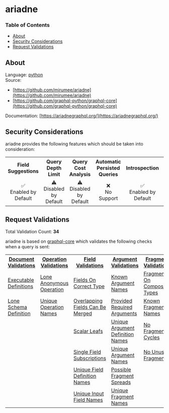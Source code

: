 # ariadne

### Table of Contents
* [About](#About)
* [Security Considerations](#Security-Considerations)
* [Request Validations](#Request-Validations)

## About
Language: [python](https://www.python.org/)\
Source:
- [https://github.com/mirumee/ariadne](https://github.com/mirumee/ariadne)
- [https://github.com/graphql-python/graphql-core](https://github.com/graphql-python/graphql-core)

Documentation: [https://ariadnegraphql.org/](https://ariadnegraphql.org/)

## Security Considerations
ariadne provides the following features which should be taken into consideration:

<table>
	<tr>
		<th align="center">Field Suggestions</th>
		<th align="center">Query Depth Limit</th>
		<th align="center">Query Cost Analysis</th>
		<th align="center">Automatic Persisted Queries</th>
		<th align="center">Introspection</th>
		<th align="center">Debug Mode</th>
		<th align="center">Batch Requests</th>
	</tr>
	<tr>
		<td align="center">✅<br>Enabled by Default</td>
		<td align="center">⚠️<br>Disabled by Default</td>
		<td align="center">⚠️<br>Disabled by Default</td>
		<td align="center">❌<br>No Support</td>
		<td align="center">✅<br>Enabled by Default</td>
		<td align="center">⚠️<br>Disabled by Default</td>
		<td align="center">❌<br>No Support</td>
	</tr>
</table>

## Request Validations
Total Validation Count: **34**

ariadne is based on [graphql-core](https://github.com/graphql-python/graphql-core) which validates the following checks when a query is sent:

<table>
	<tr>
		<th><a href="https://spec.graphql.org/October2021/#sec-Documents">Document Validations</a></th>
		<th><a href="https://spec.graphql.org/October2021/#sec-Validation.Operations">Operation Validations</a></th>
		<th><a href="https://spec.graphql.org/October2021/#sec-Validation.Fields">Field Validations</a></th>
		<th><a href="https://spec.graphql.org/October2021/#sec-Validation.Arguments">Argument Validations</a></th>
		<th><a href="https://spec.graphql.org/October2021/#sec-Validation.Fragments">Fragment Validations</a></th>
		<th><a href="https://spec.graphql.org/October2021/#sec-Values">Value Validations</a></th>
		<th><a href="https://spec.graphql.org/October2021/#sec-Validation.Directives">Directive Validations</a></th>
		<th><a href="https://spec.graphql.org/October2021/#sec-Validation.Variables">Variable Validations</a></th>
		<th>Misc. Validations</th>
	</tr>
	<tr>
		<td><a href="https://github.com/graphql-python/graphql-core/blob/main/src/graphql/validation/rules/executable_definitions.py">Executable Definitions</a></td>
		<td><a href="https://github.com/graphql-python/graphql-core/blob/main/src/graphql/validation/rules/lone_anonymous_operation.py">Lone Anonymous Operation</a></td>
		<td><a href="https://github.com/graphql-python/graphql-core/blob/main/src/graphql/validation/rules/fields_on_correct_type.py">Fields On Correct Type</a></td>
		<td><a href="https://github.com/graphql-python/graphql-core/blob/main/src/graphql/validation/rules/known_argument_names.py">Known Argument Names</a></td>
		<td><a href="https://github.com/graphql-python/graphql-core/blob/main/src/graphql/validation/rules/fragments_on_composite_types.py">Fragments On Composite Types</a></td>
		<td><a href="https://github.com/graphql-python/graphql-core/blob/main/src/graphql/validation/rules/known_type_names.py">Known Type Names</a></td>
		<td><a href="https://github.com/graphql-python/graphql-core/blob/main/src/graphql/validation/rules/known_directives.py">Known Directives</a></td>
		<td><a href="https://github.com/graphql-python/graphql-core/blob/main/src/graphql/validation/rules/no_undefined_variables.py">No Undefined Variables</a></td>
		<td><a href=""></a></td>
	</tr>
	<tr>
		<td><a href="https://github.com/graphql-python/graphql-core/blob/main/src/graphql/validation/rules/lone_schema_definition.py">Lone Schema Definition</a></td>
		<td><a href="https://github.com/graphql-python/graphql-core/blob/main/src/graphql/validation/rules/unique_operation_names.py">Unique Operation Names</a></td>
		<td><a href="https://github.com/graphql-python/graphql-core/blob/main/src/graphql/validation/rules/overlapping_fields_can_be_merged.py">Overlapping Fields Can Be Merged</a></td>
		<td><a href="https://github.com/graphql-python/graphql-core/blob/main/src/graphql/validation/rules/provided_required_arguments.py">Provided Required Arguments</a></td>
		<td><a href="https://github.com/graphql-python/graphql-core/blob/main/src/graphql/validation/rules/known_fragment_names.py">Known Fragment Names</a></td>
		<td><a href="https://github.com/graphql-python/graphql-core/blob/main/src/graphql/validation/rules/possible_type_extensions.py">Possible Type Extensions</a></td>
		<td><a href="https://github.com/graphql-python/graphql-core/blob/main/src/graphql/validation/rules/unique_directive_names.py">Unique Directive Names</a></td>
		<td><a href="https://github.com/graphql-python/graphql-core/blob/main/src/graphql/validation/rules/no_unused_variables.py">No Unused Variables</a></td>
		<td><a href=""></a></td>
	</tr>
	<tr>
		<td><a href=""></a></td>
		<td><a href=""></a></td>
		<td><a href="https://github.com/graphql-python/graphql-core/blob/main/src/graphql/validation/rules/scalar_leafs.py">Scalar Leafs</a></td>
		<td><a href="https://github.com/graphql-python/graphql-core/blob/main/src/graphql/validation/rules/unique_argument_definition_names.py">Unique Argument Definition Names</a></td>
		<td><a href="https://github.com/graphql-python/graphql-core/blob/main/src/graphql/validation/rules/no_fragment_cycles.py">No Fragment Cycles</a></td>
		<td><a href="https://github.com/graphql-python/graphql-core/blob/main/src/graphql/validation/rules/unique_enum_value_names.py">Unique Enum Value Names</a></td>
		<td><a href="https://github.com/graphql-python/graphql-core/blob/main/src/graphql/validation/rules/unique_directives_per_location.py">Unique Directives Per Location</a></td>
		<td><a href="https://github.com/graphql-python/graphql-core/blob/main/src/graphql/validation/rules/unique_variable_names.py">Unique Variable Names</a></td>
		<td><a href=""></a></td>
	</tr>
	<tr>
		<td><a href=""></a></td>
		<td><a href=""></a></td>
		<td><a href="https://github.com/graphql-python/graphql-core/blob/main/src/graphql/validation/rules/single_field_subscriptions.py">Single Field Subscriptions</a></td>
		<td><a href="https://github.com/graphql-python/graphql-core/blob/main/src/graphql/validation/rules/unique_argument_names.py">Unique Argument Names</a></td>
		<td><a href="https://github.com/graphql-python/graphql-core/blob/main/src/graphql/validation/rules/no_unused_fragments.py">No Unused Fragments</a></td>
		<td><a href="https://github.com/graphql-python/graphql-core/blob/main/src/graphql/validation/rules/unique_operation_types.py">Unique Operation Types</a></td>
		<td><a href=""></a></td>
		<td><a href="https://github.com/graphql-python/graphql-core/blob/main/src/graphql/validation/rules/variables_are_input_types.py">Variables Are Input Types</a></td>
		<td><a href=""></a></td>
	</tr>
	<tr>
		<td><a href=""></a></td>
		<td><a href=""></a></td>
		<td><a href="https://github.com/graphql-python/graphql-core/blob/main/src/graphql/validation/rules/unique_field_definition_names.py">Unique Field Definition Names</a></td>
		<td><a href="https://github.com/graphql-python/graphql-core/blob/main/src/graphql/validation/rules/possible_fragment_spreads.py">Possible Fragment Spreads</a></td>
		<td><a href=""></a></td>
		<td><a href="https://github.com/graphql-python/graphql-core/blob/main/src/graphql/validation/rules/unique_type_names.py">Unique Type Names</a></td>
		<td><a href=""></a></td>
		<td><a href="https://github.com/graphql-python/graphql-core/blob/main/src/graphql/validation/rules/variables_in_allowed_position.py">Variables In Allowed Position</a></td>
		<td><a href=""></a></td>
	</tr>
	<tr>
		<td><a href=""></a></td>
		<td><a href=""></a></td>
		<td><a href="https://github.com/graphql-python/graphql-core/blob/main/src/graphql/validation/rules/unique_input_field_names.py">Unique Input Field Names</a></td>
		<td><a href="https://github.com/graphql-python/graphql-core/blob/main/src/graphql/validation/rules/unique_fragment_names.py">Unique Fragment Names</a></td>
		<td><a href=""></a></td>
		<td><a href="https://github.com/graphql-python/graphql-core/blob/main/src/graphql/validation/rules/values_of_correct_type.py">Values Of Correct Type</a></td>
		<td><a href=""></a></td>
		<td><a href=""></a></td>
		<td><a href=""></a></td>
	</tr>
</table>